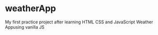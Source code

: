 # weatherApp
My first practice project after learning HTML CSS and JavaScript
Weather Appusing vanilla JS
